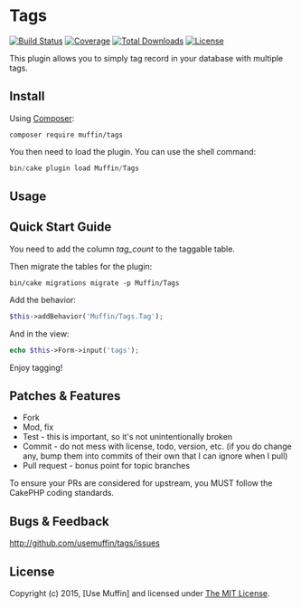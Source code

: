 # Tags

[![Build Status](https://img.shields.io/travis/UseMuffin/Tags/master.svg?style=flat-square)](https://travis-ci.org/UseMuffin/Tags)
[![Coverage](https://img.shields.io/codecov/c/github/UseMuffin/Tags.svg?style=flat-square)](https://codecov.io/github/UseMuffin/Tags)
[![Total Downloads](https://img.shields.io/packagist/dt/muffin/tags.svg?style=flat-square)](https://packagist.org/packages/muffin/tags)
[![License](https://img.shields.io/badge/license-MIT-blue.svg?style=flat-square)](LICENSE)

This plugin allows you to simply tag record in your database with multiple tags.

## Install

Using [Composer][composer]:

```
composer require muffin/tags
```

You then need to load the plugin. You can use the shell command:

```php
bin/cake plugin load Muffin/Tags
```

## Usage

## Quick Start Guide

You need to add the column *tag_count* to the taggable table.

Then migrate the tables for the plugin:
```
bin/cake migrations migrate -p Muffin/Tags
```

Add the behavior:

```php
$this->addBehavior('Muffin/Tags.Tag');
```

And in the view:

```php
echo $this->Form->input('tags');
```

Enjoy tagging!

## Patches & Features

* Fork
* Mod, fix
* Test - this is important, so it's not unintentionally broken
* Commit - do not mess with license, todo, version, etc. (if you do change any, bump them into commits of
their own that I can ignore when I pull)
* Pull request - bonus point for topic branches

To ensure your PRs are considered for upstream, you MUST follow the CakePHP coding standards.

## Bugs & Feedback

http://github.com/usemuffin/tags/issues

## License

Copyright (c) 2015, [Use Muffin] and licensed under [The MIT License][mit].

[cakephp]:http://cakephp.org
[composer]:http://getcomposer.org
[mit]:http://www.opensource.org/licenses/mit-license.php
[muffin]:http://usemuffin.com

